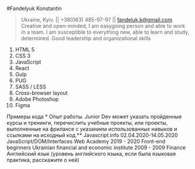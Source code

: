 #Fandelyuk Konstantin
>Ukraine, Kyiv. || +38(063) 485-97-97 || fandeluk.k@gmail.com
Creative and open-minded, I am easygoing person and able to work in a team. I am susceptible to everything new, able to learn and study, determined. Good leadership and organizational skills
1. HTML 5
2. CSS 3
3. JavaScript
4. React
5. Gulp
6. PUG
7. SASS / LESS
8. Cross-browser layout
9. Adobe Photoshop
10. Figma

Примеры кода *
Опыт работы. Junior Dev может указать пройденные курсы и тренинги, перечислить учебные проекты, или проекты, выполненные на фрилансе с указанием использованных навыков и ссылками на исходный код.**
Javascript.info
02.04.2020-14.05.2020
JavaScript/DOM/Interfaces
Web Academy
2019 - 2020
Front-end beginners
Ukrainian financial and
economic institute
2009 - 2009
Finance
Английский язык (уровень английского языка, если была языковая практика, расскажите о ней)